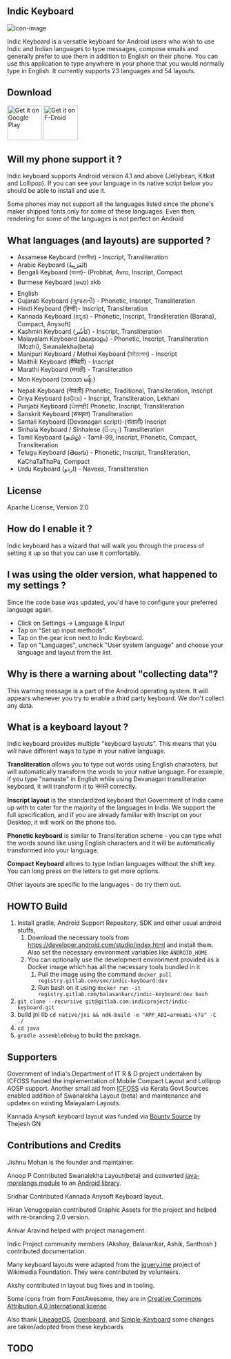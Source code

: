 ## Indic Keyboard

![icon-image](https://gitlab.com/indicproject/indic-keyboard/-/raw/master/graphic-assets/ic_launcher-playstore.png)

Indic Keyboard is a versatile keyboard for Android users who wish to use Indic and Indian languages to type messages, compose emails and generally prefer to use them in addition to English on their phone. You can use this application to type anywhere in your phone that you would normally type in English. It currently supports 23 languages and 54 layouts.

## Download

[<img src="https://play.google.com/intl/en_us/badges/images/generic/en-play-badge.png"
     alt="Get it on Google Play"
     height="80">](https://play.google.com/store/apps/details?id=org.smc.inputmethod.indic)
[<img src="https://f-droid.org/badge/get-it-on.png"
     alt="Get it on F-Droid"
     height="80">](https://f-droid.org/packages/org.smc.inputmethod.indic/)

## Will my phone support it ?

Indic keyboard supports Android version 4.1 and above (Jellybean, Kitkat and Lollipop). If you can see your language in its native script below you should be able to install and use it. 

Some phones may not support all the languages listed since the phone's maker shipped fonts only for some of these languages. Even then, rendering for some of the languages is not perfect on Android

## What languages (and layouts) are supported ?

- Assamese Keyboard (অসমীয়া) - Inscript, Transliteration
- Arabic Keyboard (العَرَبِيةُ‎‎)
- Bengali Keyboard (বাংলা)- (Probhat, Avro, Inscript, Compact
- Burmese Keyboard (ဗမာ) xkb
- English
- Gujarati Keyboard (ગુજરાતી) - Phonetic, Inscript, Transliteration
- Hindi Keyboard (हिन्दी)- Inscript, Transliteration
- Kannada Keyboard (ಕನ್ನಡ) - Phonetic, Inscript, Transliteration (Baraha), Compact, Anysoft)
- Kashmiri Keyboard (کأشُر) - Inscript, Transliteration
- Malayalam Keyboard (മലയാളം) - Phonetic, Inscript, Transliteration (Mozhi), Swanalekha(beta)
- Manipuri Keyboard / Methei Keyboard (মৈতৈলোন্) - Inscript
- Maithili Keyboard (मैथिली)  - Inscript
- Marathi Keyboard (मराठी) - Transliteration
- Mon Keyboard (ဘာသာ မန်;)
- Nepali Keyboard (नेपाली)  Phonetic, Traditional, Transliteration, Inscript
- Oriya Keyboard (ଓଡ଼ିଆ) - Inscript, Transliteration, Lekhani
- Punjabi Keyboard (ਪੰਜਾਬੀ) Phonetic, Inscript, Transliteration
- Sanskrit Keyboard (संस्कृत) Transliteration
- Santali Keyboard (Devanagari script)-(संताली) Inscript
- Sinhala Keyboard / Sinhalese (සිංහල) Transliteration
- Tamil Keyboard (தமிழ்) - Tamil-99, Inscript, Phonetic, Compact, Transliteration
- Telugu Keyboard (తెలుగు) - Phonetic, Inscript, Transliteration, KaChaTaThaPa, Compact
- Urdu Keyboard (اردو) - Navees, Transliteration

## License 

Apache License, Version 2.0

## How do I enable it ?

Indic keyboard has a wizard that will walk you through the process of setting it up so that you can use it comfortably.

## I was using the older version, what happened to my settings ?

Since the code base was updated, you'd have to configure your preferred language again. 
- Click on Settings -> Language & Input 
- Tap on "Set up input methods".
- Tap on the gear icon next to Indic Keyboard.
- Tap on "Languages", uncheck "User system language" and choose your language and layout from the list. 


## Why is there a warning about "collecting data"?

This warning message is a part of the Android operating system. It will appears whenever you try to enable a third party keyboard. We don't collect any data.

## What is a keyboard layout ?

Indic keyboard provides multiple "keyboard layouts". This means that you will have different  ways to type in your native language.

**Transliteration** allows you to type out words using English characters, but will automatically transform the words to your native language. For example, if you type "namaste" in English while using Devanagari transliteration keyboard, it will transform it to नमस्ते correctly.

**Inscript layout** is the standardized keyboard that Government of India came up with to cater for the majority of the languages in India. We support the full specification, and if you are already familiar with Inscript on your Desktop, it will work on the phone too.

**Phonetic keyboard** is similar to Transliteration scheme - you can type what the words sound like using English characters and it will be automatically transformed into your language.

**Compact Keyboard** allows to type Indian languages without the shift key. You can long press on the letters to get more options.

Other layouts are specific to the languages - do try them out.

## HOWTO Build
1. Install gradle, Android Support Repository, SDK and other usual android stuffs, 
    1. Download the necessary tools from https://developer.android.com/studio/index.html and install them. Also set the necessary environment variables like `ANDROID_HOME`
    1. You can optionally use the development environment provided as a Docker image which has all the necessary tools bundled in it
        1. Pull the image using the command `docker pull registry.gitlab.com/smc/indic-keyboard:dev`
        2. Run bash on it using `docker run -it registry.gitlab.com/balasankarc/indic-keyboard:dev bash`
1. `git clone --recursive git@gitlab.com:indicproject/indic-keyboard.git`
1. build jni lib `cd native/jni && ndk-build -e "APP_ABI=armeabi-v7a" -C ./`
1. `cd java`
1. `gradle assembleDebug` to build the package.

## Supporters

Government of India's Department of IT R & D project undertaken by ICFOSS funded the implementation of Mobile Compact Layout and Lollipop AOSP support. Another small aid from <a href=http://icfoss.in>ICFOSS</a> via Kerala Govt Sources enabled  addition of Swanalekha Layout (beta) and maintenance and updates on existing Malayalam Layouts.

Kannada Anysoft keyboard layout was funded via [Bounty Source](https://www.bountysource.com/issues/3406116-anysoft-like-kannada-inscript-keyboard-15) by Thejesh GN

## Contributions and Credits

Jishnu Mohan is the founder and maintainer.

Anoop P Contributed Swanalekha Layout(beta) and converted [java-morelangs  module](https://github.com/androidtweak/java-morelangs) to an [Android library](https://gitlab.com/smc/android-ime).

Sridhar Contributed Kannada Anysoft Keyboard layout.

Hiran Venugopalan contributed Graphic Assets for the project and helped with re-branding 2.0 version.

Anivar Aravind helped with project management.

Indic Project community members (Akshay, Balasankar, Ashik, Santhosh ) contributed documentation.

Many keyboard layouts were adapted from the [jquery.ime](https://github.com/wikimedia/jquery.ime) project of Wikimedia Foundation. They were contributed by volunteers.

Akshy contributed in layout bug fixes and in tooling.

Some icons from from FontAwesome, they are in [Creative Commons Attribution 4.0 International license](https://fontawesome.com/license)

Also thank [LineageOS](https://review.lineageos.org/c/LineageOS/android_packages_inputmethods_LatinIME/), [Openboard](https://github.com/dslul/openboard/), and [Simple-Keyboard](https://github.com/rkkr/simple-keyboard) some changes are taken/adopted from these keyboards

## TODO
